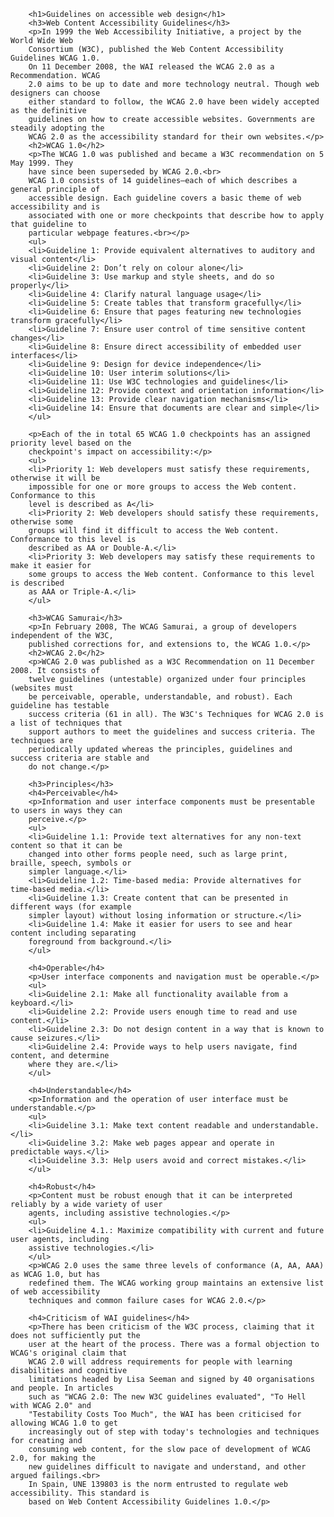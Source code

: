 <html>
	<head>
		<title>Web Accessibility Content</title>
		<meta charset="utf-8">
	</head>

		<h1>Guidelines on accessible web design</h1>
		<h3>Web Content Accessibility Guidelines</h3>
		<p>In 1999 the Web Accessibility Initiative, a project by the World Wide Web
		Consortium (W3C), published the Web Content Accessibility Guidelines WCAG 1.0.
		On 11 December 2008, the WAI released the WCAG 2.0 as a Recommendation. WCAG
		2.0 aims to be up to date and more technology neutral. Though web designers can choose
		either standard to follow, the WCAG 2.0 have been widely accepted as the definitive
		guidelines on how to create accessible websites. Governments are steadily adopting the
		WCAG 2.0 as the accessibility standard for their own websites.</p>
		<h2>WCAG 1.0</h2>
        <p>The WCAG 1.0 was published and became a W3C recommendation on 5 May 1999. They
		have since been superseded by WCAG 2.0.<br>
		WCAG 1.0 consists of 14 guidelines—each of which describes a general principle of
		accessible design. Each guideline covers a basic theme of web accessibility and is
		associated with one or more checkpoints that describe how to apply that guideline to
		particular webpage features.<br></p>
		<ul>
		<li>Guideline 1: Provide equivalent alternatives to auditory and visual content</li>
		<li>Guideline 2: Don’t rely on colour alone</li>
		<li>Guideline 3: Use markup and style sheets, and do so properly</li>
		<li>Guideline 4: Clarify natural language usage</li>
		<li>Guideline 5: Create tables that transform gracefully</li>
		<li>Guideline 6: Ensure that pages featuring new technologies transform gracefully</li>
		<li>Guideline 7: Ensure user control of time sensitive content changes</li>
		<li>Guideline 8: Ensure direct accessibility of embedded user interfaces</li>
		<li>Guideline 9: Design for device independence</li>
		<li>Guideline 10: User interim solutions</li>
		<li>Guideline 11: Use W3C technologies and guidelines</li>
		<li>Guideline 12: Provide context and orientation information</li>
		<li>Guideline 13: Provide clear navigation mechanisms</li>
		<li>Guideline 14: Ensure that documents are clear and simple</li>
		</ul>
		
		<p>Each of the in total 65 WCAG 1.0 checkpoints has an assigned priority level based on the
		checkpoint's impact on accessibility:</p>
		<ul>
		<li>Priority 1: Web developers must satisfy these requirements, otherwise it will be
		impossible for one or more groups to access the Web content. Conformance to this
		level is described as A</li>
		<li>Priority 2: Web developers should satisfy these requirements, otherwise some
		groups will find it difficult to access the Web content. Conformance to this level is
		described as AA or Double-A.</li>
		<li>Priority 3: Web developers may satisfy these requirements to make it easier for
		some groups to access the Web content. Conformance to this level is described
		as AAA or Triple-A.</li>
		</ul>
		
		<h3>WCAG Samurai</h3>
		<p>In February 2008, The WCAG Samurai, a group of developers independent of the W3C,
		published corrections for, and extensions to, the WCAG 1.0.</p>
		<h2>WCAG 2.0</h2>
		<p>WCAG 2.0 was published as a W3C Recommendation on 11 December 2008. It consists of
		twelve guidelines (untestable) organized under four principles (websites must
		be perceivable, operable, understandable, and robust). Each guideline has testable
		success criteria (61 in all). The W3C's Techniques for WCAG 2.0 is a list of techniques that
		support authors to meet the guidelines and success criteria. The techniques are
		periodically updated whereas the principles, guidelines and success criteria are stable and
		do not change.</p>

		<h3>Principles</h3>
		<h4>Perceivable</h4>
		<p>Information and user interface components must be presentable to users in ways they can
		perceive.</p>
		<ul>
		<li>Guideline 1.1: Provide text alternatives for any non-text content so that it can be
		changed into other forms people need, such as large print, braille, speech, symbols or
		simpler language.</li>
		<li>Guideline 1.2: Time-based media: Provide alternatives for time-based media.</li>
		<li>Guideline 1.3: Create content that can be presented in different ways (for example
		simpler layout) without losing information or structure.</li>
		<li>Guideline 1.4: Make it easier for users to see and hear content including separating
		foreground from background.</li>
		</ul>
		
		<h4>Operable</h4>
		<p>User interface components and navigation must be operable.</p>
		<ul>
		<li>Guideline 2.1: Make all functionality available from a keyboard.</li>
		<li>Guideline 2.2: Provide users enough time to read and use content.</li>
		<li>Guideline 2.3: Do not design content in a way that is known to cause seizures.</li>
		<li>Guideline 2.4: Provide ways to help users navigate, find content, and determine
		where they are.</li>
		</ul>
		
		<h4>Understandable</h4>
		<p>Information and the operation of user interface must be understandable.</p>
		<ul>
		<li>Guideline 3.1: Make text content readable and understandable.</li>
		<li>Guideline 3.2: Make web pages appear and operate in predictable ways.</li>
		<li>Guideline 3.3: Help users avoid and correct mistakes.</li>
		</ul>
		
		<h4>Robust</h4>
		<p>Content must be robust enough that it can be interpreted reliably by a wide variety of user
		agents, including assistive technologies.</p>
		<ul>
		<li>Guideline 4.1.: Maximize compatibility with current and future user agents, including
		assistive technologies.</li>
		</ul>
		<p>WCAG 2.0 uses the same three levels of conformance (A, AA, AAA) as WCAG 1.0, but has
		redefined them. The WCAG working group maintains an extensive list of web accessibility
		techniques and common failure cases for WCAG 2.0.</p>
		
		<h4>Criticism of WAI guidelines</h4>
		<p>There has been criticism of the W3C process, claiming that it does not sufficiently put the
		user at the heart of the process. There was a formal objection to WCAG's original claim that
		WCAG 2.0 will address requirements for people with learning disabilities and cognitive
		limitations headed by Lisa Seeman and signed by 40 organisations and people. In articles
		such as "WCAG 2.0: The new W3C guidelines evaluated", "To Hell with WCAG 2.0" and
		"Testability Costs Too Much", the WAI has been criticised for allowing WCAG 1.0 to get
		increasingly out of step with today's technologies and techniques for creating and
		consuming web content, for the slow pace of development of WCAG 2.0, for making the
		new guidelines difficult to navigate and understand, and other argued failings.<br>
		In Spain, UNE 139803 is the norm entrusted to regulate web accessibility. This standard is
		based on Web Content Accessibility Guidelines 1.0.</p>
		
		

